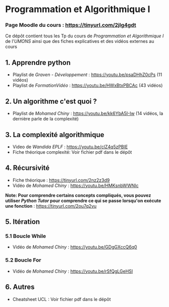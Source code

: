 # Programmation et Algorithmique I
### Page Moodle du cours : https://tinyurl.com/2jlg4gdt

Ce dépôt contient tous les Tp du cours de *Programmation et Algorithmique I* de l'*UMONS* ainsi que des fiches explicatives et des vidéos externes au cours

## 1. Apprendre python

- Playlist de *Graven - Développement* : https://youtu.be/psaDHhZ0cPs (11 vidéos)<br>
- Playlist de *FormationVidéo* : https://youtu.be/HWxBtxPBCAc (43 vidéos)<br>

## 2. Un algorithme c'est quoi ?

- Playlist de *Mohamed Chiny* : https://youtu.be/kk6YbA5I-Iw (14 vidéos, la dernière parle de la complexité)<br>

## 3. La complexité algorithmique

- Video de *Wandida EPLF* : https://youtu.be/clZ4q5zPBlE<br>
- Fiche théorique complexité: Voir fichier pdf dans le dépôt
  
## 4. Récursivité

- Fiche théorique : https://tinyurl.com/2nz2z3d9
- Vidéo de *Mohamed Chiny* : https://youtu.be/HMKsnbWWNIc

**Note: Pour comprendre certains concepts compliqués, vous pouvez utiliser _Python Tutor_ pour comprendre ce qui se passe lorsqu'on exécute une fonction** : https://tinyurl.com/2ou7q2vu

## 5. Itération
### 5.1 Boucle While
  - Vidéo de *Mohamed Chiny* : https://youtu.be/GDgGXccQ6q0
### 5.2 Boucle For
  - Vidéo de *Mohamed Chiny* : https://youtu.be/rSfQgLGeHSI
  
## 6. Autres

- Cheatsheet UCL : Voir fichier pdf dans le dépôt
